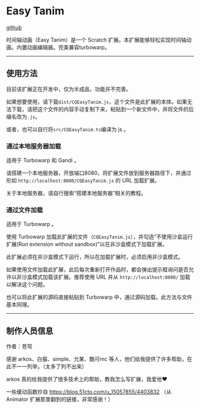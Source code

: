 # Easy Tanim

[github](https://github.com/Heaveeeen/CQEasyTanim)

时间轴动画（Easy Tanim）是一个 Scratch 扩展。本扩展能够轻松实现时间轴动画。内置动画编辑器。完美兼容turbowarp。

---

## 使用方法

目前该扩展正在开发中，仅为半成品，功能并不完善。

如果想要使用，请下载`dist/CQEasyTanim.js`，这个文件是此扩展的本体。如果无法下载，请把这个文件的内容手动复制下来，粘贴到一个新文件中，并将文件的后缀名改为`.js`。

或者，也可以自行将`src/CQEasyTanim.ts`编译为 js 。

### 通过本地服务器加载

适用于 Turbowarp 和 Gandi 。

请搭建一个本地服务器，开放端口8080，将扩展文件放到服务器路径下，并通过形如 `http://localhost:8080/CQEasyTanim.js` 的 URL 加载扩展。

关于本地服务器，请自行搜索“搭建本地服务器”相关的教程。

### 通过文件加载

适用于 Turbowarp 。

使用 Turbowarp 加载此扩展的文件（`CQEasyTanim.js`），并勾选“不使用沙盒运行扩展(Run extension without sandbox)”以在非沙盒模式下加载扩展。

此扩展必须在非沙盒模式下运行，所以在加载扩展时，必须启用非沙盒模式。

如果使用文件加载此扩展，此后每次重新打开作品时，都会弹出提示框询问是否允许以非沙盒模式加载该扩展。推荐使用 URL 并从 `http://localhost:8080/` 加载以解决这个问题。

也可以将此扩展的源码直接粘贴到 Turbowarp 中，通过源码加载。此方法与文件基本同理。

---

## 制作人员信息

作者：苍穹

感谢 arkos、白猫、simple、允某、酷可mc 等人，他们给我提供了许多帮助，在此不一一列举。（太多了列不出来）

arkos 真的给我提供了很多技术上的帮助，教我怎么写扩展，我爱他❤️

一些缓动函数抄自 https://blog.51cto.com/u_15057855/4403832 （从 Animator 扩展那里翻到的链接，非常感谢！）
